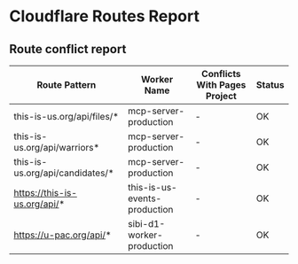 # Cloudflare Routes Report

## Route conflict report

| Route Pattern | Worker Name | Conflicts With Pages Project | Status |
| --- | --- | --- | --- |
| this-is-us.org/api/files/* | mcp-server-production | - | OK |
| this-is-us.org/api/warriors* | mcp-server-production | - | OK |
| this-is-us.org/api/candidates/* | mcp-server-production | - | OK |
| https://this-is-us.org/api/* | this-is-us-events-production | - | OK |
| https://u-pac.org/api/* | sibi-d1-worker-production | - | OK |
